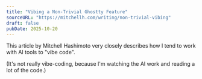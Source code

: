 ```yaml
---
title: "Vibing a Non-Trivial Ghostty Feature"
sourceURL: "https://mitchellh.com/writing/non-trivial-vibing"
draft: false
pubDate: 2025-10-20
---
```


This article by Mitchell Hashimoto very closely describes how I tend to work with AI tools to "vibe code".

(It's not really vibe-coding, because I'm watching the AI work and reading a lot of the code.)
